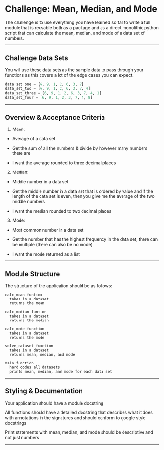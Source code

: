 
# Challenge: Mean, Median, and Mode

The challenge is to use everything you have learned so far to write a full module that is reusable both as a package and as a direct monolithic python script that can calculate the mean, median, and mode of a data set of numbers.

---

## Challenge Data Sets

You will use these data sets as the sample data to pass through your functions as this covers a lot of the edge cases you can expect.

```python
data_set_one = [6, 9, 1, 2, 6, 3, 7]
data_set_two = [6, 9, 1, 2, 6, 3, 7, 4]
data_set_three = [6, 9, 1, 2, 6, 3, 7, 4, 1]
data_set_four = [6, 9, 1, 2, 3, 7, 4, 8]
```

---

## Overview & Acceptance Criteria

1. Mean:

  + Average of a data set

  + Get the sum of all the numbers & divide by however many numbers there are

  + I want the average rounded to three decimal places


2. Median:

  + Middle number in a data set

  + Get the middle number in a data set that is ordered by value and if the length of the data set is even, then you give me the average of the two middle numbers

  + I want the median rounded to two decimal places


3. Mode:

  + Most common number in a data set

  + Get the number that has the highest frequency in the data set, there can be multiple (there can also be no mode)

  + I want the mode returned as a list

---

## Module Structure

The structure of the application should be as follows:

```
calc_mean funtion
  takes in a dataset
  returns the mean

calc_median funtion
  takes in a dataset
  returns the median

calc_mode function
  takes in a dataset
  returns the mode

solve_dataset function
  takes in a dataset
  returns mean, median, and mode

main function
  hard codes all datasets
  prints mean, median, and mode for each data set
```

---

## Styling & Documentation

Your application should have a module docstring

All functions should have a detailed docstring that describes what it does with annotations in the signatures and should conform to google style docstrings

Print statements with mean, median, and mode should be descriptive and not just numbers

---
